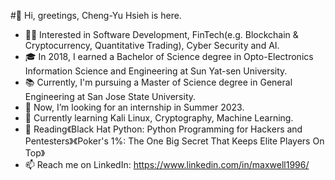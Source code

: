 #👋 Hi, greetings, Cheng-Yu Hsieh is here.
* 👨‍💻 Interested in Software Development, FinTech(e.g. Blockchain & Cryptocurrency, Quantitative Trading), Cyber Security and AI.
* 🎓 In 2018, I earned a Bachelor of Science degree in Opto-Electronics Information Science and Engineering at Sun Yat-sen University.
* 📚 Currently, I'm pursuing a Master of Science degree in General Engineering at San Jose State University.
* 👀 Now, I’m looking for an internship in Summer 2023.
* 🌱 Currently learning Kali Linux, Cryptography, Machine Learning.
* 📖 Reading《Black Hat Python: Python Programming for Hackers and Pentesters》《Poker's 1%: The One Big Secret That Keeps Elite Players On Top》
* 📫 Reach me on LinkedIn: https://www.linkedin.com/in/maxwell1996/

<!---
🤫 You found a secret! max870701/About is a ✨special ✨ repository that you can use to add a README.md to your GitHub profile. Make sure it’s public and initialize it with a README to get started. 
--->
